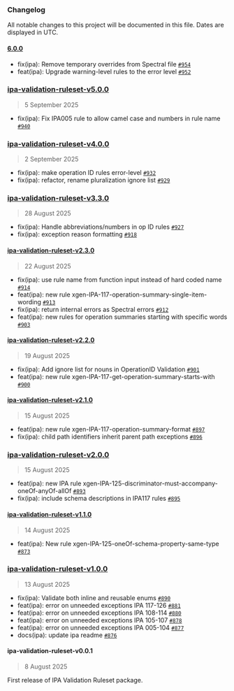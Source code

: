 ### Changelog

All notable changes to this project will be documented in this file. Dates are displayed in UTC.

#### [6.0.0](https://github.com/mongodb/openapi/compare/ipa-validation-ruleset-v5.0.0...6.0.0)

- fix(ipa): Remove temporary overrides from Spectral file [`#954`](https://github.com/mongodb/openapi/pull/954)
- feat(ipa): Upgrade warning-level rules to the error level [`#952`](https://github.com/mongodb/openapi/pull/952)

### [ipa-validation-ruleset-v5.0.0](https://github.com/mongodb/openapi/compare/ipa-validation-ruleset-v4.0.0...ipa-validation-ruleset-v5.0.0)

> 5 September 2025

- fix(ipa): Fix IPA005 rule to allow camel case and numbers in rule name [`#940`](https://github.com/mongodb/openapi/pull/940)

### [ipa-validation-ruleset-v4.0.0](https://github.com/mongodb/openapi/compare/ipa-validation-ruleset-v3.3.0...ipa-validation-ruleset-v4.0.0)

> 2 September 2025

- fix(ipa): make operation ID rules error-level [`#932`](https://github.com/mongodb/openapi/pull/932)
- fix(ipa): refactor, rename pluralization ignore list [`#929`](https://github.com/mongodb/openapi/pull/929)

### [ipa-validation-ruleset-v3.3.0](https://github.com/mongodb/openapi/compare/ipa-validation-ruleset-v2.3.0...ipa-validation-ruleset-v3.3.0)

> 28 August 2025

- fix(ipa): Handle abbreviations/numbers in op ID rules [`#927`](https://github.com/mongodb/openapi/pull/927)
- fix(ipa): exception reason formatting [`#918`](https://github.com/mongodb/openapi/pull/918)

#### [ipa-validation-ruleset-v2.3.0](https://github.com/mongodb/openapi/compare/ipa-validation-ruleset-v2.2.0...ipa-validation-ruleset-v2.3.0)

> 22 August 2025

- fix(ipa): use rule name from function input instead of hard coded name [`#914`](https://github.com/mongodb/openapi/pull/914)
- feat(ipa): new rule xgen-IPA-117-operation-summary-single-item-wording [`#913`](https://github.com/mongodb/openapi/pull/913)
- fix(ipa): return internal errors as Spectral errors [`#912`](https://github.com/mongodb/openapi/pull/912)
- feat(ipa): new rules for operation summaries starting with specific words [`#903`](https://github.com/mongodb/openapi/pull/903)

#### [ipa-validation-ruleset-v2.2.0](https://github.com/mongodb/openapi/compare/ipa-validation-ruleset-v2.1.0...ipa-validation-ruleset-v2.2.0)

> 19 August 2025

- fix(ipa): Add ignore list for nouns in OperationID Validation [`#901`](https://github.com/mongodb/openapi/pull/901)
- feat(ipa): new rule xgen-IPA-117-get-operation-summary-starts-with [`#900`](https://github.com/mongodb/openapi/pull/900)

#### [ipa-validation-ruleset-v2.1.0](https://github.com/mongodb/openapi/compare/ipa-validation-ruleset-v2.0.0...ipa-validation-ruleset-v2.1.0)

> 15 August 2025

- feat(ipa): new rule xgen-IPA-117-operation-summary-format [`#897`](https://github.com/mongodb/openapi/pull/897)
- fix(ipa): child path identifiers inherit parent path exceptions [`#896`](https://github.com/mongodb/openapi/pull/896)

### [ipa-validation-ruleset-v2.0.0](https://github.com/mongodb/openapi/compare/ipa-validation-ruleset-v1.1.0...ipa-validation-ruleset-v2.0.0)

> 15 August 2025

- feat(ipa): new IPA rule xgen-IPA-125-discriminator-must-accompany-oneOf-anyOf-allOf [`#893`](https://github.com/mongodb/openapi/pull/893)
- fix(ipa): include schema descriptions in IPA117 rules [`#895`](https://github.com/mongodb/openapi/pull/895)

#### [ipa-validation-ruleset-v1.1.0](https://github.com/mongodb/openapi/compare/ipa-validation-ruleset-v1.0.0...ipa-validation-ruleset-v1.1.0)

> 14 August 2025

- feat(ipa): New rule xgen-IPA-125-oneOf-schema-property-same-type [`#873`](https://github.com/mongodb/openapi/pull/873)

### [ipa-validation-ruleset-v1.0.0](https://github.com/mongodb/openapi/compare/ipa-validation-ruleset-v0.0.1...ipa-validation-ruleset-v1.0.0)

> 13 August 2025

- fix(ipa): Validate both inline and reusable enums [`#890`](https://github.com/mongodb/openapi/pull/890)
- feat(ipa): error on unneeded exceptions IPA 117-126 [`#881`](https://github.com/mongodb/openapi/pull/881)
- feat(ipa): error on unneeded exceptions IPA 108-114 [`#880`](https://github.com/mongodb/openapi/pull/880)
- feat(ipa): error on unneeded exceptions IPA 105-107 [`#878`](https://github.com/mongodb/openapi/pull/878)
- feat(ipa): error on unneeded exceptions IPA 005-104 [`#877`](https://github.com/mongodb/openapi/pull/877)
- docs(ipa): update ipa readme [`#876`](https://github.com/mongodb/openapi/pull/876)

<!-- auto-changelog-above -->

#### ipa-validation-ruleset-v0.0.1

> 8 August 2025

First release of IPA Validation Ruleset package.
